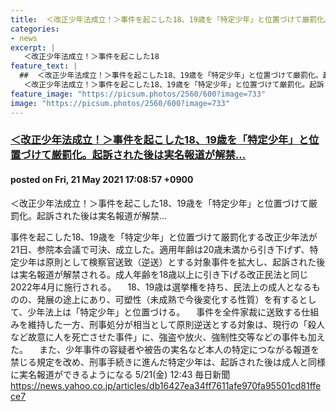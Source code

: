 ```yaml
---
title:  ＜改正少年法成立！＞事件を起こした18、19歳を「特定少年」と位置づけて厳罰化。起訴された後は実名報道が解禁...  
categories:
- news
excerpt: |
   ＜改正少年法成立！＞事件を起こした18
feature_text: |
  ##  ＜改正少年法成立！＞事件を起こした18、19歳を「特定少年」と位置づけて厳罰化。起訴された後は実名報道が解禁...  
   ＜改正少年法成立！＞事件を起こした18、19歳を「特定少年」と位置づけて厳罰化。起訴された後は実名報道が解禁...  
feature_image: "https://picsum.photos/2560/600?image=733"
image: "https://picsum.photos/2560/600?image=733"
---
```


### [ ＜改正少年法成立！＞事件を起こした18、19歳を「特定少年」と位置づけて厳罰化。起訴された後は実名報道が解禁...  ](https://asahi.5ch.net/test/read.cgi/newsplus/1621584537/)
#### posted on Fri, 21 May 2021 17:08:57  +0900

 ＜改正少年法成立！＞事件を起こした18、19歳を「特定少年」と位置づけて厳罰化。起訴された後は実名報道が解禁...  

<!--more-->


 事件を起こした18、19歳を「特定少年」と位置づけて厳罰化する改正少年法が21日、参院本会議で可決、成立した。適用年齢は20歳未満から引き下げず、特定少年は原則として検察官送致（逆送）とする対象事件を拡大し、起訴された後は実名報道が解禁される。成人年齢を18歳以上に引き下げる改正民法と同じ2022年4月に施行される。            　18、19歳は選挙権を持ち、民法上の成人となるものの、発展の途上にあり、可塑性（未成熟で今後変化する性質）を有するとして、少年法上は「特定少年」と位置づける。            　事件を全件家裁に送致する仕組みを維持した一方、刑事処分が相当として原則逆送とする対象は、現行の「殺人など故意に人を死亡させた事件」に、強盗や放火、強制性交等などの事件も加えた。            　また、少年事件の容疑者や被告の実名など本人の特定につながる報道を禁じる規定を改め、刑事手続きに進んだ特定少年は、起訴された後は成人と同様に実名報道ができるようになる            5/21(金) 12:43 毎日新聞      https://news.yahoo.co.jp/articles/db16427ea34ff7611afe970fa95501cd81ffece7 

